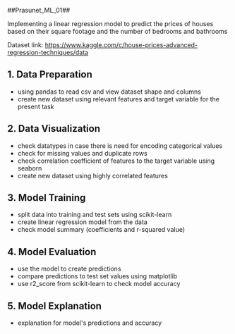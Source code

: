 ##Prasunet_ML_01##


Implementing a linear regression model to predict the prices of houses based on their square footage and the number of bedrooms and bathrooms

Dataset link: https://www.kaggle.com/c/house-prices-advanced-regression-techniques/data

## 1. Data Preparation

- using pandas to read csv and view dataset shape and columns
- create new dataset using relevant features and target variable for the present task

## 2. Data Visualization

- check datatypes in case there is need for encoding categorical values
- check for missing values and duplicate rows
- check correlation coefficient of features to the target variable using seaborn
- create new dataset using highly correlated features

## 3. Model Training

- split data into training and test sets using scikit-learn
- create linear regression model from the data
- check model summary (coefficients and r-squared value)

## 4. Model Evaluation

- use the model to create predictions
- compare predictions to test set values using matplotlib
- use r2_score from scikit-learn to check model accuracy

## 5. Model Explanation

- explanation for model's predictions and accuracy
